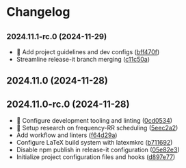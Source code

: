 # Changelog

## <small>2024.11.1-rc.0 (2024-11-29)</small>

* :memo: Add project guidelines and dev configs ([bff470f](https://github.com/zhang-jia-rong/rt-sched/commit/bff470f))
* Streamline release-it branch merging ([c11c50a](https://github.com/zhang-jia-rong/rt-sched/commit/c11c50a))

## 2024.11.0 (2024-11-28)

## 2024.11.0-rc.0 (2024-11-28)

* :art: Configure development tooling and linting ([0cd0534](https://github.com/zhang-jia-rong/rt-sched/commit/0cd0534))
* :memo: Setup research on frequency-RR scheduling ([5eec2a2](https://github.com/zhang-jia-rong/rt-sched/commit/5eec2a2))
* Add workflow and linters ([f64d29a](https://github.com/zhang-jia-rong/rt-sched/commit/f64d29a))
* Configure LaTeX build system with latexmkrc ([b711692](https://github.com/zhang-jia-rong/rt-sched/commit/b711692))
* Disable npm publish in release-it configuration ([05e82e3](https://github.com/zhang-jia-rong/rt-sched/commit/05e82e3))
* Initialize project configuration files and hooks ([d897e77](https://github.com/zhang-jia-rong/rt-sched/commit/d897e77))
